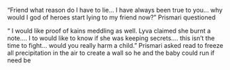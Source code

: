 “Friend what reason do I have to lie... I have always been true to you... why would I god of heroes start lying to my friend now?” Prismari questioned 

“ I would like proof of kains meddling as well. Lyva claimed she burnt a note.... I to would like to know if she was keeping secrets.... this isn’t the time to fight... would you really harm a child.” Prismari asked read to freeze all precipitation in the air to create a wall so he and the baby could run if need be